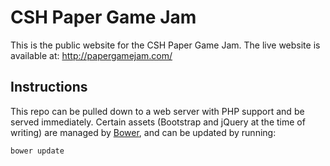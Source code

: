 CSH Paper Game Jam
==================

This is the public website for the CSH Paper Game Jam. The live website is available at: http://papergamejam.com/

## Instructions
This repo can be pulled down to a web server with PHP support and be served immediately. Certain assets (Bootstrap and jQuery at the time of writing) are managed by [Bower](http://bower.io/), and can be updated by running:

```
bower update
```
